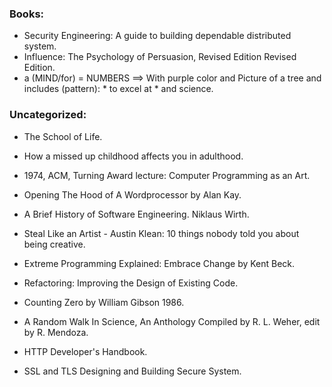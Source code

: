 ### Books:
- Security Engineering: A guide to building dependable distributed system.
- Influence: The Psychology of Persuasion, Revised Edition Revised Edition.
- a (MIND/for) = NUMBERS ==> With purple color and Picture of a tree and includes (pattern): * to excel at * and
    science.

### Uncategorized:
- The School of Life.
- How a missed up childhood affects you in adulthood.

- 1974, ACM, Turning Award lecture: Computer Programming as an Art.
- Opening The Hood of A Wordprocessor by Alan Kay.
- A Brief History of Software Engineering. Niklaus Wirth.

- Steal Like an Artist - Austin Klean: 10 things nobody told you about being creative.

- Extreme Programming Explained: Embrace Change by Kent Beck.
- Refactoring: Improving the Design of Existing Code.
- Counting Zero by William Gibson 1986.
- A Random Walk In Science, An Anthology Compiled by R. L. Weher, edit by R. Mendoza.
- HTTP Developer's Handbook.
- SSL and TLS Designing and Building Secure System.
